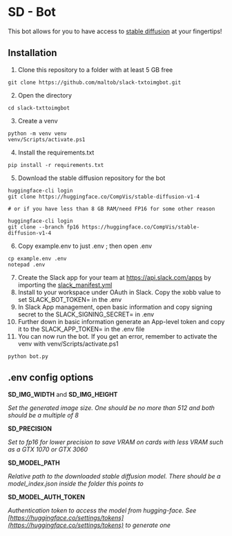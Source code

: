 # SD - Bot
This bot allows for you to have access to [stable diffusion](https://huggingface.co/blog/stable_diffusion#:~:text=Stable%20Diffusion%20%F0%9F%8E%A8...using%20%F0%9F%A7%A8%20Diffusers%20Stable%20Diffusion%20is,images%20from%20a%20subset%20of%20the%20LAION-5B%20database.) at your fingertips!

## Installation
1. Clone this repository to a folder with at least 5 GB free
```
git clone https://github.com/maltob/slack-txtoimgbot.git
```
2. Open the directory
```
cd slack-txttoimgbot
```
3. Create a venv
```
python -m venv venv
venv/Scripts/activate.ps1
```
4. Install the requirements.txt
```
pip install -r requirements.txt
```
5. Download the stable diffusion repository for the bot
```
huggingface-cli login
git clone https://huggingface.co/CompVis/stable-diffusion-v1-4

# or if you have less than 8 GB RAM/need FP16 for some other reason

huggingface-cli login
git clone --branch fp16 https://huggingface.co/CompVis/stable-diffusion-v1-4
```
6. Copy example.env to just .env ; then open .env
```
cp example.env .env
notepad .env
```
7. Create the Slack app for your team at https://api.slack.com/apps by importing the [slack_manifest.yml](https://raw.githubusercontent.com/maltob/slack-txtoimgbot/main/slack_manifest.yml)
8. Install to your workspace under OAuth in Slack. Copy the xobb value to set SLACK_BOT_TOKEN= in the .env
9. In Slack App management, open basic information and copy signing secret to the SLACK_SIGNING_SECRET= in .env
9. Further down in basic information generate an App-level token and copy it to the SLACK_APP_TOKEN= in the .env file
9. You can now run the bot. If you get an error, remember to activate the venv with venv/Scripts/activate.ps1
```
python bot.py
```


## .env config options
**SD_IMG_WIDTH**  and **SD_IMG_HEIGHT**

_Set the generated image size. One should be no more than 512 and both should be a multiple of 8_

**SD_PRECISION**

_Set to fp16 for lower precision to save VRAM on cards with less VRAM such as a GTX 1070 or GTX 3060_

**SD_MODEL_PATH**

_Relative path to the downloaded stable diffusion model. There should be a model_index.json inside the folder this points to_ 


**SD_MODEL_AUTH_TOKEN**

_Authentication token to access the model from hugging-face. See [https://huggingface.co/settings/tokens](https://huggingface.co/settings/tokens) to generate one_